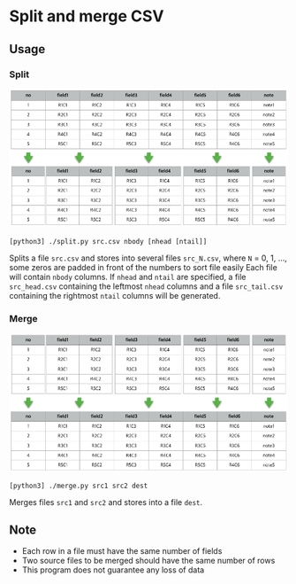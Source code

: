 # Split and merge CSV

## Usage

### Split

![split](images/split.png)

    [python3] ./split.py src.csv nbody [nhead [ntail]]

Splits a file `src.csv` and stores into several files `src_N.csv`,
where `N` = 0, 1, ...,
some zeros are padded in front of the numbers to sort file easily
Each file will contain `nbody` columns. If `nhead` and `ntail` are specified,
a file `src_head.csv` containing the leftmost `nhead` columns
and a file `src_tail.csv` containing the rightmost `ntail` columns
will be generated.

### Merge

![merge](images/merge.png)

    [python3] ./merge.py src1 src2 dest

Merges files `src1` and `src2` and stores into a file `dest`.

## Note

* Each row in a file must have the same number of fields
* Two source files to be merged should have the same number of rows
* This program does not guarantee any loss of data 

